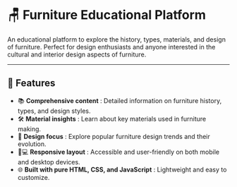 # 🪑 Furniture Educational Platform

An educational platform to explore the history, types, materials, and design of furniture. Perfect for design enthusiasts and anyone interested in the cultural and interior design aspects of furniture.

---

## 🚀 Features  
- 📚 **Comprehensive content** : Detailed information on furniture history, types, and design styles.  
- 🛠️ **Material insights** : Learn about key materials used in furniture making.  
- 🎨 **Design focus** : Explore popular furniture design trends and their evolution.  
- 📱💻 **Responsive layout** : Accessible and user-friendly on both mobile and desktop devices.  
- 🌐 **Built with pure HTML, CSS, and JavaScript** : Lightweight and easy to customize.
